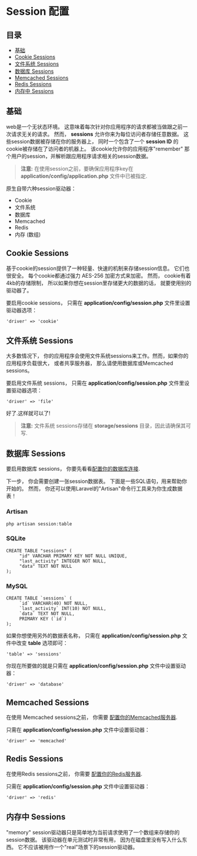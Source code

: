<a name="config"></a>
# Session 配置

## 目录

- [基础](#the-basics)
- [Cookie Sessions](#cookie)
- [文件系统 Sessions](#file)
- [数据库 Sessions](#database)
- [Memcached Sessions](#memcached)
- [Redis Sessions](#redis)
- [内存中 Sessions](#memory)

<a name="the-basics"></a>
## 基础

web是一个无状态环境。 这意味着每次针对你应用程序的请求都被当做跟之前一次请求无关的请求。 然而， **sessions** 允许你来为每位访问者存储任意数据。 这些session数据被存储在你的服务器上， 同时一个包含了一个 **session ID** 的cookie被存储在了访问者的机器上。 该cookie允许你的应用程序"remember" 那个用户的session，并解析跟应用程序请求相关的session数据。 

> **注意:** 在使用session之前，要确保应用程序key在 **application/config/application.php** 文件中已被指定.

原生自带六种session驱动器：

- Cookie
- 文件系统
- 数据库
- Memcached
- Redis
- 内存 (数组)

<a name="cookie"></a>
## Cookie Sessions

基于cookie的session提供了一种轻量、快速的机制来存储session信息。 它们也很安全。 每个cookie都通过强力 AES-256 加密方式来加密。 然而， cookie有着4kb的存储限制， 所以如果你想在session里存储更大的数据的话， 就要使用别的驱动器了。 

要启用cookie sessions， 只需在 **application/config/session.php** 文件里设置驱动器选项：

	'driver' => 'cookie'

<a name="file"></a>
## 文件系统 Sessions

大多数情况下， 你的应用程序会使用文件系统sessions来工作。然而，如果你的应用程序负载很大， 或者共享服务器， 那么请使用数据库或Memcached sessions。

要启用文件系统 sessions， 只需在 **application/config/session.php** 文件里设置驱动器选项：

	'driver' => 'file'

好了.这样就可以了!

> **注意:** 文件系统 sessions存储在  **storage/sessions** 目录，因此请确保其可写.

<a name="database"></a>
## 数据库 Sessions

要启用数据库 sessions， 你要先看看[配置你的数据库连接](/docs/database/config).

下一步， 你会需要创建一张session数据表。 下面是一些SQL语句，用来帮助你开始的。 然而， 你还可以使用Laravel的"Artisan"命令行工具来为你生成数据表！

### Artisan

	php artisan session:table

### SQLite

	CREATE TABLE "sessions" (
	     "id" VARCHAR PRIMARY KEY NOT NULL UNIQUE,
	     "last_activity" INTEGER NOT NULL,
	     "data" TEXT NOT NULL
	);

### MySQL

	CREATE TABLE `sessions` (
	     `id` VARCHAR(40) NOT NULL,
	     `last_activity` INT(10) NOT NULL,
	     `data` TEXT NOT NULL,
	     PRIMARY KEY (`id`)
	);

如果你想使用另外的数据表名称， 只需在 **application/config/session.php** 文件中改变 **table** 选项即可：

	'table' => 'sessions'

你现在所要做的就是只需在 **application/config/session.php** 文件中设置驱动器：

	'driver' => 'database'

<a name="memcached"></a>
## Memcached Sessions

在使用 Memcached sessions之前， 你需要 [配置你的Memcached服务器](/docs/database/config#memcached).

只需在 **application/config/session.php** 文件中设置驱动器：

	'driver' => 'memcached'

<a name="redis"></a>
## Redis Sessions

在使用Redis sessions之前， 你需要 [配置你的Redis服务器](/docs/database/redis#config).

只需在 **application/config/session.php** 文件中设置驱动器：

	'driver' => 'redis'

<a name="memory"></a>
## 内存中 Sessions

"memory" session驱动器只是简单地为当前请求使用了一个数组来存储你的session数据。 该驱动器在单元测试时非常有用， 因为在磁盘里没有写入什么东西。 它不应该被用作一个"real"场景下的session驱动器。
